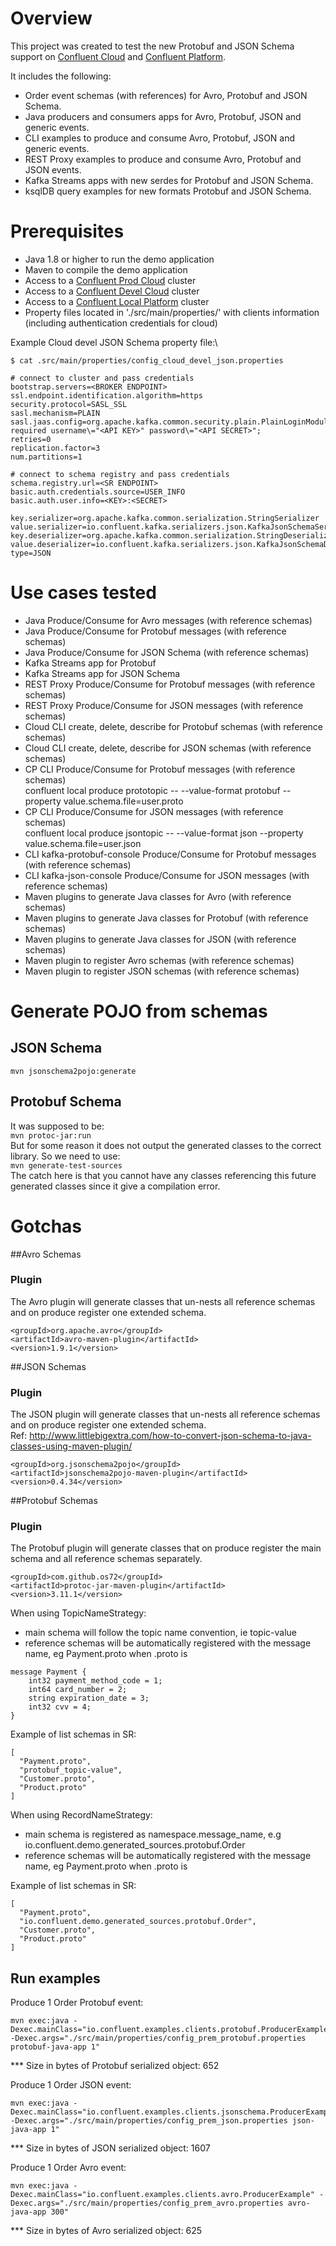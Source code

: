 # Overview
This project was created to test the new Protobuf and JSON Schema support on [Confluent Cloud](https://www.confluent.io/confluent-cloud/?utm_source=github&utm_medium=demo&utm_campaign=ch.examples_type.community_content.clients-ccloud) and [Confluent Platform](http://packages.confluent.io/archive/5.5/confluent-5.5.0-2.12.tar.gz).

It includes the following:
* Order event schemas (with references) for Avro, Protobuf and JSON Schema.
* Java producers and consumers apps for Avro, Protobuf, JSON and generic events.
* CLI examples to produce and consume Avro, Protobuf, JSON and generic events. 
* REST Proxy examples to produce and consume Avro, Protobuf and JSON events.
* Kafka Streams apps with new serdes for Protobuf and JSON Schema.
* ksqlDB query examples for new formats Protobuf and JSON Schema.

# Prerequisites

* Java 1.8 or higher to run the demo application
* Maven to compile the demo application
* Access to a [Confluent Prod Cloud](https://confluent.cloud/login) cluster
* Access to a [Confluent Devel Cloud](https://devel.cpdev.cloud/login) cluster
* Access to a [Confluent Local Platform](http://localhost:9021/) cluster
* Property files located in './src/main/properties/' with clients information (including authentication credentials for cloud)

Example Cloud devel JSON Schema property file:\
```shell
$ cat .src/main/properties/config_cloud_devel_json.properties

# connect to cluster and pass credentials
bootstrap.servers=<BROKER ENDPOINT>
ssl.endpoint.identification.algorithm=https
security.protocol=SASL_SSL
sasl.mechanism=PLAIN
sasl.jaas.config=org.apache.kafka.common.security.plain.PlainLoginModule required username\="<API KEY>" password\="<API SECRET>";
retries=0
replication.factor=3
num.partitions=1

# connect to schema registry and pass credentials
schema.registry.url=<SR ENDPOINT>
basic.auth.credentials.source=USER_INFO
basic.auth.user.info=<KEY>:<SECRET>

key.serializer=org.apache.kafka.common.serialization.StringSerializer
value.serializer=io.confluent.kafka.serializers.json.KafkaJsonSchemaSerializer
key.deserializer=org.apache.kafka.common.serialization.StringDeserializer
value.deserializer=io.confluent.kafka.serializers.json.KafkaJsonSchemaDeserializer
type=JSON
```

# Use cases tested

* Java Produce/Consume for Avro messages (with reference schemas) 
* Java Produce/Consume for Protobuf messages (with reference schemas) 
* Java Produce/Consume for JSON Schema (with reference schemas) 
* Kafka Streams app for Protobuf 
* Kafka Streams app for JSON Schema
* REST Proxy Produce/Consume for Protobuf messages (with reference schemas)
* REST Proxy Produce/Consume for JSON messages (with reference schemas)
* Cloud CLI create, delete, describe for Protobuf schemas (with reference schemas)
* Cloud CLI create, delete, describe for JSON schemas (with reference schemas)
* CP CLI Produce/Consume for Protobuf messages (with reference schemas)\
    confluent local produce prototopic -- --value-format protobuf  --property value.schema.file=user.proto
* CP CLI Produce/Consume for JSON messages (with reference schemas)\
    confluent local produce jsontopic -- --value-format json  --property value.schema.file=user.json
* CLI kafka-protobuf-console Produce/Consume for Protobuf messages (with reference schemas)
* CLI kafka-json-console Produce/Consume for JSON messages (with reference schemas)
* Maven plugins to generate Java classes for Avro (with reference schemas)
* Maven plugins to generate Java classes for Protobuf (with reference schemas) 
* Maven plugins to generate Java classes for JSON (with reference schemas)
* Maven plugin to register Avro schemas  (with reference schemas)
* Maven plugin to register JSON schemas  (with reference schemas)

# Generate POJO from schemas

## JSON Schema
``
mvn jsonschema2pojo:generate
``
## Protobuf Schema
It was supposed to be:\
``
mvn protoc-jar:run
``\
But for some reason it does not output the generated classes to the correct library. So we need to use:\
``
mvn generate-test-sources 
``\
The catch here is that you cannot have any classes referencing this future generated classes since it give a compilation error.

# Gotchas

##Avro Schemas 
### Plugin
The Avro plugin will generate classes that un-nests all reference schemas and on produce register one extended schema.
```
<groupId>org.apache.avro</groupId>
<artifactId>avro-maven-plugin</artifactId>
<version>1.9.1</version>
```

##JSON Schemas 

### Plugin 
The JSON plugin will generate classes that un-nests all reference schemas and on produce register one extended schema.\
Ref: http://www.littlebigextra.com/how-to-convert-json-schema-to-java-classes-using-maven-plugin/
```
<groupId>org.jsonschema2pojo</groupId>
<artifactId>jsonschema2pojo-maven-plugin</artifactId>
<version>0.4.34</version>
```

##Protobuf Schemas

### Plugin
The Protobuf plugin will generate classes that on produce register the main schema and all reference schemas separately. 
```
<groupId>com.github.os72</groupId>
<artifactId>protoc-jar-maven-plugin</artifactId>
<version>3.11.1</version>
```

When using TopicNameStrategy: 
- main schema will follow the topic name convention, ie topic-value
- reference schemas will be automatically registered with the message name, eg Payment.proto when .proto is 
```
message Payment { 
    int32 payment_method_code = 1; 
    int64 card_number = 2;
    string expiration_date = 3;
    int32 cvv = 4;
}
```

Example of list schemas in SR:
```
[
  "Payment.proto",
  "protobuf_topic-value",
  "Customer.proto",
  "Product.proto"
]
```

When using RecordNameStrategy: 
- main schema is registered as namespace.message_name, e.g io.confluent.demo.generated_sources.protobuf.Order
- reference schemas will be automatically registered with the message name, eg Payment.proto when .proto is 

Example of list schemas in SR:
```
[
  "Payment.proto",
  "io.confluent.demo.generated_sources.protobuf.Order",
  "Customer.proto",
  "Product.proto"
]
```

## Run examples
Produce 1 Order Protobuf event:
```
mvn exec:java -Dexec.mainClass="io.confluent.examples.clients.protobuf.ProducerExample" -Dexec.args="./src/main/properties/config_prem_protobuf.properties protobuf-java-app 1"
```
*** Size in bytes of Protobuf serialized object: 652

Produce 1 Order JSON event:
```
mvn exec:java -Dexec.mainClass="io.confluent.examples.clients.jsonschema.ProducerExample" -Dexec.args="./src/main/properties/config_prem_json.properties json-java-app 1"
```
*** Size in bytes of JSON serialized object: 1607

Produce 1 Order Avro event:
```
mvn exec:java -Dexec.mainClass="io.confluent.examples.clients.avro.ProducerExample" -Dexec.args="./src/main/properties/config_prem_avro.properties avro-java-app 300"
```
*** Size in bytes of Avro serialized object: 625


